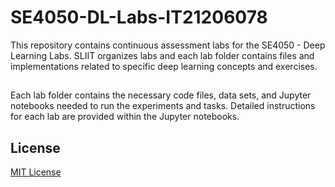 # SE4050-DL-Labs-IT21206078
This repository contains continuous assessment labs for the SE4050 - Deep Learning Labs. SLIIT organizes labs and each lab folder contains files and implementations related to specific deep learning concepts and exercises.
## 
Each lab folder contains the necessary code files, data sets, and Jupyter notebooks needed to run the experiments and tasks. Detailed instructions for each lab are provided within the Jupyter notebooks.


## License

[MIT License](License)


